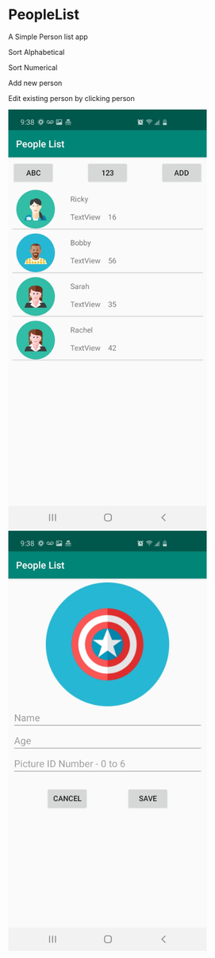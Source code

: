 # PeopleList
A Simple Person list app

Sort Alphabetical

Sort Numerical

Add new person

Edit existing person by clicking person

<img width="400px" src="https://github.com/salt-shaker/PeopleList/blob/master/readMe/Screenshot_20190623-213801_People%20List.jpg?raw=true">
<img width="400px" src="https://github.com/salt-shaker/PeopleList/blob/master/readMe/Screenshot_20190623-213807_People%20List.jpg?raw=true">
